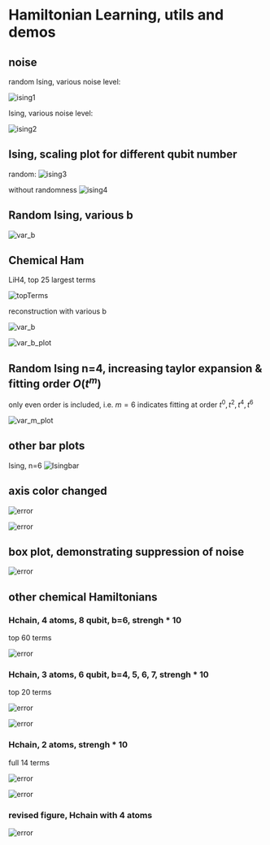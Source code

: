 # Hamiltonian Learning, utils and demos

## noise

random Ising, various noise level:

![ising1](plot/RandomIsing_n=4_varNoise_violin.svg)

Ising, various noise level:

![ising2](plot/Ising_n=4_varNoise_violin.svg)

## Ising, scaling plot for different qubit number

random:
![ising3](plot/strictRandomIsing_n=1-7_violin.svg)

without randomness
![ising4](plot/strictIsing_n=1-8_violin.svg)

## Random Ising, various b

![var_b](plot/Ising_n=4_varb_violin.svg)

## Chemical Ham

LiH4, top 25 largest terms

![topTerms](plot/LiH4_top_20_terms_barplot.svg)

reconstruction with various b

![var_b](plot/Ising_LiH4_n=6_varb_violin.svg)

![var_b_plot](plot/LiH4_top_25_terms_scatterplot.svg)

## Random Ising n=4, increasing taylor expansion & fitting order $O(t^m)$

only even order is included, i.e. $m=6$ indicates fitting at order $t^0, t^2, t^4, t^6$

![var_m_plot](plot/RandomIsing_n=4_var_m_violin.svg)

## other bar plots

Ising, n=6
![Isingbar](plot/Ising_n=6_top_20_terms_barplot.svg)

## axis color changed

![error](plot/Ising_n=4_varNoise_violin_axisWithColor.svg)

![error](plot/LiH4_top_27_terms_redo_barplot.svg)

## box plot, demonstrating suppression of noise

![error](plot/Ising_n=4_varb_boxplot.svg)

## other chemical Hamiltonians

### Hchain, 4 atoms, 8 qubit, b=6, strengh * 10

top 60 terms

![error](plot/H4_top60_terms_barplot.svg)

### Hchain, 3 atoms, 6 qubit, b=4, 5, 6, 7, strengh * 10

top 20 terms

![error](plot/H3_top_20_terms_barplot.svg)

![error](plot/H3_n=6_varb_violin.svg)

### Hchain, 2 atoms, strengh * 10

full 14 terms

![error](plot/H2_full14_terms_barplot.svg)

![error](plot/H2_n=4_varb_violin.svg)

### revised figure, Hchain with 4 atoms

![error](plot/H4_new.svg)